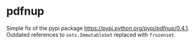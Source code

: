 pdfnup
======

Simple fix of the pypi package https://pypi.python.org/pypi/pdfnup/0.4.1. Outdated references to `sets.ImmutableSet` replaced with `frozenset`.
